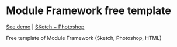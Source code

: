 # Module Framework free template

[See demo](https://greatsimple.github.io/module-framework-demo/template-7/) | [SKetch + Photoshop](https://s3-us-west-2.amazonaws.com/gsgs/Module+Framework+Free.zip)

Free template of Module Framework (Sketch, Photoshop, HTML)
